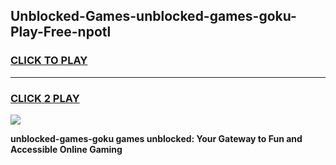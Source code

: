 
## Unblocked-Games-unblocked-games-goku-Play-Free-npotl
<h3>
<a href="https://premium76.site?title=unblocked-games-goku&ref=10A">CLICK TO PLAY</a></h3>
<hr>

<h3>
<a href="https://premium76.site?title=unblocked-games-goku&ref=10A">CLICK 2 PLAY</a>
  
</h3>

<a href="https://premium76.site?title=unblocked-games-goku&ref=10A"><img src="https://clearcache.store/games.png"></a>


**unblocked-games-goku games unblocked: Your Gateway to Fun and Accessible Online Gaming**
